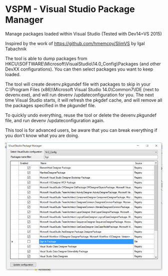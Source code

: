 # VSPM - Visual Studio Package Manager
Manage packages loaded within Visual Studio (Tested with Dev14=VS 2015)

Inspired by the work of https://github.com/hmemcpy/SlimVS by Igal Tabachnik

The tool is able to dump packages from HKCU\SOFTWARE\Microsoft\VisualStudio\14.0_Config\Packages (and other DevXX configurations).
You can then select packages you want to keep loaded.

The tool will create devenv.pkgundef file with packages to skip in your C:\Program Files (x86)\Microsoft Visual Studio 14.0\Common7\IDE (next to devenv.exe), and will run devenv /updateconfiguration for you.
The next time Visual Studio starts, it will refresh the pkgdef cache, and will remove all the packages specified in the pkgundef file.

To quickly undo everything, reuse the tool or delete the devenv.pkgundef file, and run devenv /updateconfiguration again.

This tool is for advanced users, be aware that you can break everything if you don't know what you are doing. 

![alt VSPM](./screenshot.png)

